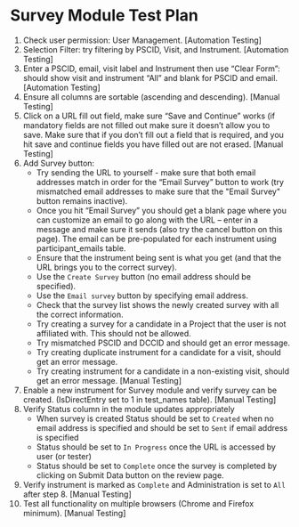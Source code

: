 # Survey Module Test Plan

1.  Check user permission: User Management.
    [Automation Testing]
2.  Selection Filter:  try filtering by PSCID, Visit, and Instrument.
    [Automation Testing]
3.  Enter a PSCID, email, visit label and Instrument then use “Clear Form”:
    should show visit and instrument “All” and blank for PSCID and email.
    [Automation Testing]
4.  Ensure all columns are sortable (ascending and descending).
    [Manual Testing]
5.  Click on a URL fill out field, make sure “Save and Continue” works
    (if mandatory fields are not filled out make sure it doesn’t allow you to save.
    Make sure that if you don’t fill out a field that is required,
    and you hit save and continue fields you have filled out are not erased.
    [Manual Testing]
6.  Add Survey button:
    * Try sending the URL to yourself -  make sure that both email addresses match in order for the “Email Survey” button to work
      (try mismatched email addresses to make sure that the "Email Survey" button remains inactive).
    * Once you hit “Email Survey” you should get a blank page where you can customize an email to go along with the URL –
    enter in a message and make sure it sends (also try the cancel button on this page).
    The email can be pre-populated for each instrument using participant_emails table.
    * Ensure that the instrument being sent is what you get (and that the URL brings you to the correct survey).
    * Use the `Create Survey` button (no email address should be specified).
    * Use the `Email survey` button by specifying email address.
    * Check that the survey list shows the newly created survey with all the correct information.
    * Try creating a survey for a candidate in a Project that the user is not affiliated with. This should not be allowed.
    * Try mismatched PSCID and DCCID and should get an error message.
    * Try creating duplicate instrument for a candidate for a visit, should get an error message.
    * Try creating instrument for a candidate in a non-existing visit, should get an error message.
    [Manual Testing]
7.  Enable a new instrument for Survey module and verify survey can be created. (IsDirectEntry set to 1 in test_names table).
    [Manual Testing]
8.  Verify Status column in the module updates appropriately
    * When survey is created Status should be set to `Created` when no email address is specified
      and should be set to `Sent` if email address is specified
    * Status should be set to `In Progress` once the URL is accessed by user (or tester)
    * Status should be set to `Complete` once the survey is completed by clicking on Submit Data button on the review page.
9.  Verify instrument is marked as `Complete` and Administration is set to `All` after step 8.
    [Manual Testing]
10. Test all functionality on multiple browsers (Chrome and Firefox minimum).
    [Manual Testing]

